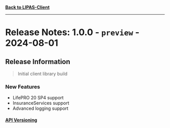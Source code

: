 
**[Back to LIPAS-Client](../../LIPAS-Client.Releases.md)**

________________________________________________________________________________________________________________________

# Release Notes: 1.0.0 - `preview` - 2024-08-01

## Release Information
> Initial client library build


### New Features
+ LifePRO 20 SP4 support
+ InsuranceServices support
+ Advanced logging support


#### [API Versioning]()
